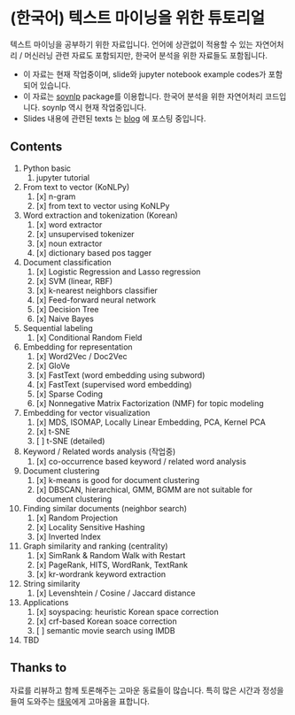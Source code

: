 # (한국어) 텍스트 마이닝을 위한 튜토리얼

텍스트 마이닝을 공부하기 위한 자료입니다. 언어에 상관없이 적용할 수 있는 자연어처리 / 머신러닝 관련 자료도 포함되지만, 한국어 분석을 위한 자료들도 포함됩니다. 

- 이 자료는 현재 작업중이며, slide와 jupyter notebook example codes가 포함되어 있습니다. 
- 이 자료는 [soynlp](https://github.com/lovit/soynlp) package를 이용합니다. 한국어 분석을 위한 자연어처리 코드입니다. soynlp 역시 현재 작업중입니다. 
- Slides 내용에 관련된 texts 는 [blog][lovit_blog] 에 포스팅 중입니다.

## Contents
1. Python basic
    1. jupyter tutorial
1. From text to vector (KoNLPy)
    1. [x] n-gram
    1. [x] from text to vector using KoNLPy
1. Word extraction and tokenization (Korean)
    1. [x] word extractor
    1. [x] unsupervised tokenizer
    1. [x] noun extractor
    1. [x] dictionary based pos tagger
1. Document classification
    1. [x] Logistic Regression and Lasso regression
    1. [x] SVM (linear, RBF)
    1. [x] k-nearest neighbors classifier
    1. [x] Feed-forward neural network
    1. [x] Decision Tree
    1. [x] Naive Bayes
1. Sequential labeling
    1. [x] Conditional Random Field
1. Embedding for representation
    1. [x] Word2Vec / Doc2Vec
    1. [x] GloVe
    1. [x] FastText (word embedding using subword)
    1. [x] FastText (supervised word embedding)
    1. [x] Sparse Coding
    1. [x] Nonnegative Matrix Factorization (NMF) for topic modeling
1. Embedding for vector visualization
    1. [x] MDS, ISOMAP, Locally Linear Embedding, PCA, Kernel PCA
    1. [x] t-SNE
    1. [ ] t-SNE (detailed)
1. Keyword / Related words analysis (작업중)
    1. [x] co-occurrence based keyword / related word analysis
1. Document clustering
    1. [x] k-means is good for document clustering
    1. [x] DBSCAN, hierarchical, GMM, BGMM are not suitable for document clustering
1. Finding similar documents (neighbor search)
    1. [x] Random Projection
    1. [x] Locality Sensitive Hashing
    1. [x] Inverted Index
1. Graph similarity and ranking (centrality)
    1. [x] SimRank & Random Walk with Restart
    1. [x] PageRank, HITS, WordRank, TextRank
    1. [x] kr-wordrank keyword extraction
1. String similarity
    1. [x] Levenshtein / Cosine / Jaccard distance
1. Applications
    1. [x] soyspacing: heuristic Korean space correction
    1. [x] crf-based Korean soace correction
    1. [ ] semantic movie search using IMDB
1. TBD

## Thanks to

자료를 리뷰하고 함께 토론해주는 고마운 동료들이 많습니다. 특히 많은 시간과 정성을 들여 도와주는 [태욱][taewook_git]에게 고마움을 표합니다.

[taewook_git]: https://github.com/Wook0129
[lovit_blog]: https://lovit.github.io
